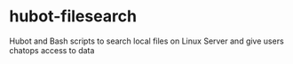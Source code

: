 # hubot-filesearch
Hubot and Bash scripts to search local files on Linux Server and give users chatops access to data
